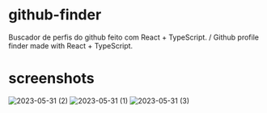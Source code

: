 # github-finder
Buscador de perfis do github feito com React + TypeScript. / Github profile finder made with React + TypeScript.

# screenshots

![2023-05-31 (2)](https://github.com/guicostads/github-finder/assets/104312621/bab1f3f1-c05a-4b79-a14f-ea2b0bea0b95)
![2023-05-31 (1)](https://github.com/guicostads/github-finder/assets/104312621/5f4a8157-d44a-4edc-8aac-a484d6fce12d)
![2023-05-31 (3)](https://github.com/guicostads/github-finder/assets/104312621/702cfc31-335d-4253-b3ce-e39b9b9ef5c7)

